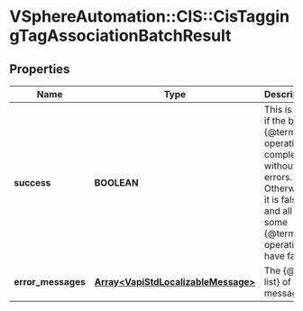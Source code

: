 # VSphereAutomation::CIS::CisTaggingTagAssociationBatchResult

## Properties
Name | Type | Description | Notes
------------ | ------------- | ------------- | -------------
**success** | **BOOLEAN** | This is true if the batch {@term operation} completed without any errors. Otherwise it is false and all or some {@term operations} have failed. | 
**error_messages** | [**Array&lt;VapiStdLocalizableMessage&gt;**](VapiStdLocalizableMessage.md) | The {@term list} of error messages. | 


